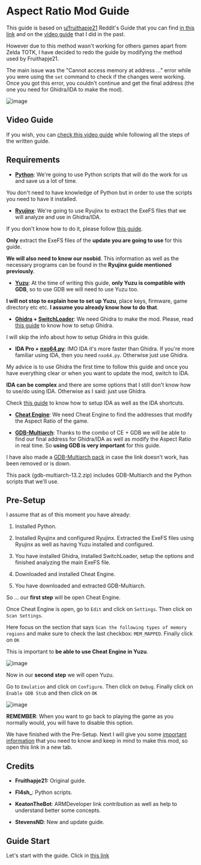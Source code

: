 # Aspect Ratio Mod Guide

This guide is based on [u/fruithapje21](https://www.reddit.com/user/fruithapje21/) Reddit's  Guide that you can find [in this link](https://www.reddit.com/r/totkmods/comments/149lpz5/a_guide_on_how_to_create_asmpatches_for_nintendo/) and on the [video guide](https://youtu.be/_lzU1HAasjo?si=TsgxtTBitjAoiCn1) that I did in the past.

However due to this method wasn't working for others games apart from Zelda TOTK, I have decided to redo the guide by modifying the method used by Fruithapje21.

The main issue was the "Cannot access memory at address ..." error while you were using the `set` command to check if the changes were working. Once you got this error, you couldn't continue and get the final address (the one you need for Ghidra/IDA to make the mod).

![image](https://i.imgur.com/e4ojT4l.png)

## Video Guide

If you wish, you can [check this video guide](https://youtu.be/yV85AgYlE5c?si=7mA8F0ejHxNBmbds) while following all the steps of the written guide. 

## Requirements

- **[Python](https://www.python.org/downloads/)**: We're going to use Python scripts that will do the work for us and save us a lot of time. 

You don't need to have knowledge of Python but in order to use the scripts you need to have it installed.

- **[Ryujinx](https://ryujinx.org/download)**: We're going to use Ryujinx to extract the ExeFS files that we will analyze and use in Ghidra/IDA. 

If you don't know how to do it, please follow [this guide](https://github.com/StevensND/ghidra-port-mods-guide/blob/main/Ghidra/RyujinxSteps.md). 

**Only** extract the ExeFS files of the **update you are going to use** for this guide.

**We will also need to know our nsobid**. This information as well as the necessary programs can be found in the **Ryujinx guide mentioned previously**.

- **[Yuzu](https://yuzu-emu.org/downloads/#windows)**: At the time of writing this guide, **only Yuzu is compatible with GDB**, so to use GDB we will need to use Yuzu too.

**I will not stop to explain how to set up Yuzu**, place keys, firmware, game directory etc etc. **I assume you already know how to do that**.

- **[Ghidra](https://github.com/NationalSecurityAgency/ghidra/releases) + [SwitchLoader](https://github.com/StevensND/Ghidra-Switch-Loader/releases)**: We need Ghidra to make the mod. Please, read [this guide](https://github.com/StevensND/ghidra-port-mods-guide/blob/main/Ghidra/SetupGhidra.md) to know how to setup Ghidra. 

I will skip the info about how to setup Ghidra in this guide.

- **IDA Pro + [nxo64.py](https://github.com/reswitched/loaders/blob/master/nxo64.py)**: IMO IDA it's more faster than Ghidra. If you're more familiar using IDA, then you need `nxo64.py`. Otherwise just use Ghidra.

My advice is to use Ghidra the first time to follow this guide and once you have everything clear or when you want to update the mod, switch to IDA. 

**IDA can be complex** and there are some options that I still don't know how to use/do using IDA. Otherwise as I said: just use Ghidra.

Check [this guide](https://github.com/StevensND/ghidra-port-mods-guide/tree/main/IDA/Setup) to know how to setup IDA as well as the IDA shortcuts.

- **[Cheat Engine](https://www.cheatengine.org/)**: We need Cheat Engine to find the addresses that modify the Aspect Ratio of the game.

- **[GDB-Multiarch](https://static.grumpycoder.net/pixel/gdb-multiarch-windows/)**: Thanks to the combo of CE + GDB we will be able to find our final address for Ghidra/IDA as well as modify the Aspect Ratio in real time. So **using GDB is very important** for this guide.

I have also made a [GDB-Multiarch pack](https://github.com/StevensND/ghidra-port-mods-guide/tree/main/Aspect%20Ratio%20Mod%20Guide/Files%20Required) in case the link doesn't work, has been removed or is down. 

This pack (gdb-multiarch-13.2.zip) includes GDB-Multiarch and the Python scripts that we'll use.

## Pre-Setup

I assume that as of this moment you have already:

1. Installed Python.

2. Installed Ryujinx and configured Ryujinx. Extracted the ExeFS files using Ryujinx as well as having Yuzu installed and configured.

3. You have installed Ghidra, installed SwitchLoader, setup the options and finished analyzing the main ExeFS file.

4. Downloaded and installed Cheat Engine.

5. You have downloaded and extracted GDB-Multiarch.

So ... our **first step** will be open Cheat Engine.

Once Cheat Engine is open, go to `Edit` and click on `Settings`. Then click on `Scan Settings`.

Here focus on the section that says `Scan the following types of memory regions` and make sure to check the last checkbox: `MEM_MAPPED`. Finally click on `OK`

This is important to **be able to use Cheat Engine in Yuzu**.

![image](https://i.imgur.com/0uBe6Ue.png)

Now in our **second step** we will open Yuzu. 

Go to `Emulation` and click on `Configure`. Then click on `Debug`. Finally click on `Enable GDB Stub` and then click on `OK`

![image](https://i.imgur.com/LcUWQ1V.png)

**REMEMBER**: When you want to go back to playing the game as you normally would, you will have to disable this option.

We have finished with the Pre-Setup. Next I will give you some [important information](https://github.com/StevensND/ghidra-port-mods-guide/tree/main/Aspect%20Ratio%20Mod%20Guide/Info) that you need to know and keep in mind to make this mod, so open this link in a new tab.

## Credits

- **Fruithapje21:** Original guide.

- **Fl4sh_**: Python scripts.

- **KeatonTheBot**: ARMDeveloper link contribution as well as help to understand better some concepts.

- **StevensND**: New and update guide.

## Guide Start

Let's start with the guide. Click in [this link](https://github.com/StevensND/ghidra-port-mods-guide/blob/main/Aspect%20Ratio%20Mod%20Guide/Steps/Finding%20CE%20Values.md)